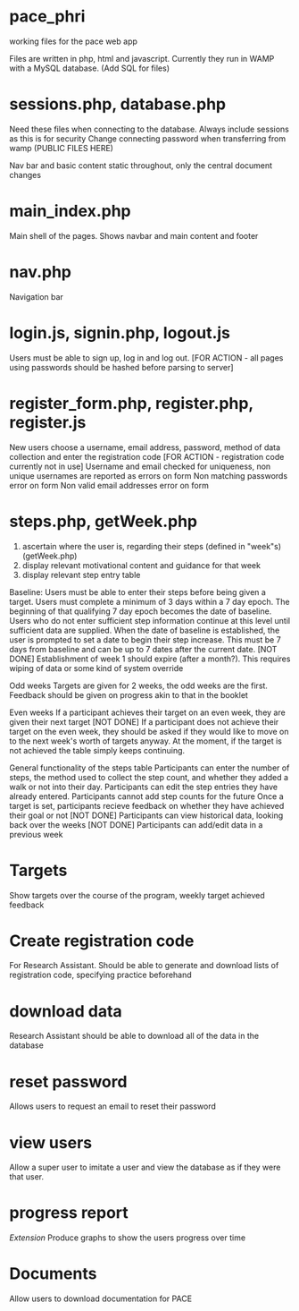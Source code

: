 # pace_phri
working files for the pace web app

Files are written in php, html and javascript. Currently they run in WAMP with a MySQL database. (Add SQL for files)

# sessions.php, database.php
Need these files when connecting to the database. Always include sessions as this is for security
Change connecting password when transferring from wamp (PUBLIC FILES HERE)

Nav bar and basic content static throughout, only the central document changes
# main_index.php
Main shell of the pages. Shows navbar and main content and footer

# nav.php
Navigation bar

# login.js, signin.php, logout.js
Users must be able to sign up, log in and log out. 
[FOR ACTION - all pages using passwords should be hashed before parsing to server]

# register_form.php, register.php, register.js
New users choose a username, email address, password, method of data collection and enter the registration code [FOR ACTION - registration code currently not in use]
Username and email checked for uniqueness, non unique usernames are reported as errors on form
Non matching passwords error on form
Non valid email addresses error on form


# steps.php, getWeek.php
1. ascertain where the user is, regarding their steps (defined in "week"s) (getWeek.php)
2. display relevant motivational content and guidance for that week
3. display relevant step entry table

Baseline: 
Users must be able to enter their steps before being given a target.
Users must complete a minimum of 3 days within a 7 day epoch. The beginning of that qualifying 7 day epoch becomes the date of baseline. 
Users who do not enter sufficient step information continue at this level until sufficient data are supplied. 
When the date of baseline is established, the user is prompted to set a date to begin their step increase. This must be 7 days from baseline and can be up to 7 dates after the current date. 
[NOT DONE] Establishment of week 1 should expire (after a month?). This requires wiping of data or some kind of system override

Odd weeks
Targets are given for 2 weeks, the odd weeks are the first. Feedback should be given on progress akin to that in the booklet

Even weeks
If a participant achieves their target on an even week, they are given their next target
[NOT DONE] If a participant does not achieve their target on the even week, they should be asked if they would like to move on to the next week's worth of targets anyway. 
At the moment, if the target is not achieved the table simply keeps continuing. 

General functionality of the steps table
Participants can enter the number of steps, the method used to collect the step count, and whether they added a walk or not into their day. 
Participants can edit the step entries they have already entered.
Participants cannot add step counts for the future
Once a target is set, participants recieve feedback on whether they have achieved their goal or not
[NOT DONE] Participants can view historical data, looking back over the weeks
[NOT DONE] Participants can add/edit data in a previous week

# Targets
Show targets over the course of the program, weekly target achieved feedback

# Create registration code
For Research Assistant. Should be able to generate and download lists of registration code, specifying practice beforehand

# download data
Research Assistant should be able to download all of the data in the database

# reset password
Allows users to request an email to reset their password

# view users
Allow a super user to imitate a user and view the database as if they were that user.

# progress report
*Extension* Produce graphs to show the users progress over time

# Documents
Allow users to download documentation for PACE
